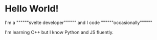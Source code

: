 # Hello World!

I'm a """"""svelte developer"""""" and I code """"""occasionally""""""

I'm learning C++ but I know Python and JS fluently.
